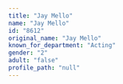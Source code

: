 ```yaml
---
title: "Jay Mello"
name: "Jay Mello"
id: "8612"
original_name: "Jay Mello"
known_for_department: "Acting"
gender: "2"
adult: "false"
profile_path: "null"
---
```

